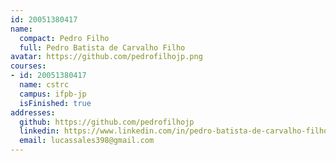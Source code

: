 ```yaml
---
id: 20051380417
name:
  compact: Pedro Filho
  full: Pedro Batista de Carvalho Filho
avatar: https://github.com/pedrofilhojp.png
courses:
- id: 20051380417
  name: cstrc
  campus: ifpb-jp
  isFinished: true
addresses:
  github: https://github.com/pedrofilhojp
  linkedin: https://www.linkedin.com/in/pedro-batista-de-carvalho-filho-92b95768/
  email: lucassales398@gmail.com
---
```

